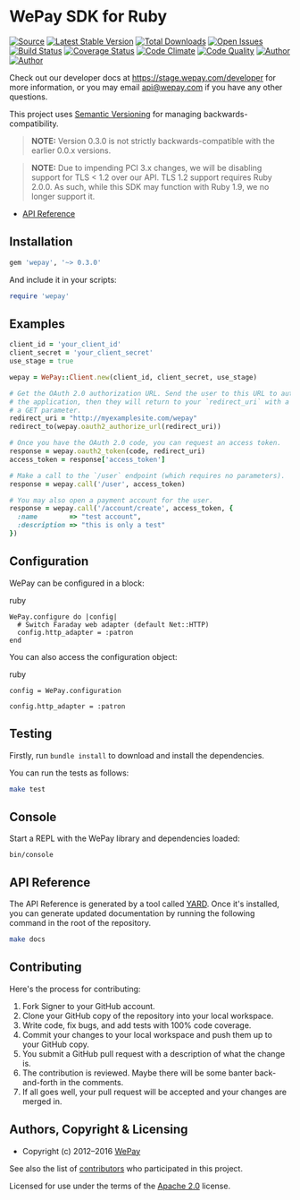 # WePay SDK for Ruby

[![Source](http://img.shields.io/badge/source-wepay/Ruby–SDK-blue.svg?style=flat-square)](https://github.com/wepay/Ruby-SDK)
[![Latest Stable Version](https://img.shields.io/gem/v/wepay.svg?style=flat-square)](https://rubygems.org/gems/wepay)
[![Total Downloads](https://img.shields.io/gem/dt/wepay.svg?style=flat-square)](https://rubygems.org/gems/wepay)
[![Open Issues](http://img.shields.io/github/issues/wepay/Ruby-SDK.svg?style=flat-square)](https://github.com/wepay/Ruby-SDK/issues)
[![Build Status](http://img.shields.io/travis/wepay/Ruby-SDK/master.svg?style=flat-square)](https://travis-ci.org/wepay/Ruby-SDK)
[![Coverage Status](http://img.shields.io/coveralls/wepay/Ruby-SDK/master.svg?style=flat-square)](https://coveralls.io/r/wepay/Ruby-SDK?branch=master)
[![Code Climate](http://img.shields.io/codeclimate/github/wepay/Ruby-SDK.svg?style=flat-square)](https://codeclimate.com/github/wepay/Ruby-SDK)
[![Code Quality](http://img.shields.io/scrutinizer/g/wepay/Ruby-SDK.svg?style=flat-square)](https://scrutinizer-ci.com/g/wepay/Ruby-SDK)
[![Author](http://img.shields.io/badge/author-@wepay-blue.svg?style=flat-square)](https://github.com/wepay)
[![Author](http://img.shields.io/badge/author-@skyzyx-blue.svg?style=flat-square)](https://github.com/skyzyx)

Check out our developer docs at https://stage.wepay.com/developer for more
information, or you may email <api@wepay.com> if you have any other questions.

This project uses [Semantic Versioning](http://semver.org) for managing
backwards-compatibility.

> **NOTE:** Version 0.3.0 is not strictly backwards-compatible with the earlier 0.0.x versions.

> **NOTE:** Due to impending PCI 3.x changes, we will be disabling support for TLS < 1.2 over our API. TLS 1.2 support requires Ruby 2.0.0. As such, while this SDK may function with Ruby 1.9, we no longer support it.

* [API Reference](https://wepay.github.io/Ruby-SDK/)

## Installation

```ruby
gem 'wepay', '~> 0.3.0'
```

And include it in your scripts:

```ruby
require 'wepay'
```

## Examples

```ruby
client_id = 'your_client_id'
client_secret = 'your_client_secret'
use_stage = true

wepay = WePay::Client.new(client_id, client_secret, use_stage)

# Get the OAuth 2.0 authorization URL. Send the user to this URL to authorize
# the application, then they will return to your `redirect_uri` with a code as
# a GET parameter.
redirect_uri = "http://myexamplesite.com/wepay"
redirect_to(wepay.oauth2_authorize_url(redirect_uri))

# Once you have the OAuth 2.0 code, you can request an access token.
response = wepay.oauth2_token(code, redirect_uri)
access_token = response['access_token']

# Make a call to the `/user` endpoint (which requires no parameters).
response = wepay.call('/user', access_token)

# You may also open a payment account for the user.
response = wepay.call('/account/create', access_token, {
  :name        => "test account",
  :description => "this is only a test"
})
```

## Configuration

WePay can be configured in a block:

ruby
```
WePay.configure do |config|
  # Switch Faraday web adapter (default Net::HTTP)
  config.http_adapter = :patron
end
```

You can also access the configuration object:

ruby
```
config = WePay.configuration

config.http_adapter = :patron
```

## Testing

Firstly, run `bundle install` to download and install the dependencies.

You can run the tests as follows:

```bash
make test
```

## Console

Start a REPL with the WePay library and dependencies loaded:

```
bin/console
```

## API Reference

The API Reference is generated by a tool called [YARD](http://yardoc.org). Once it's installed, you can generate
updated documentation by running the following command in the root of the repository.

```bash
make docs
```

## Contributing
Here's the process for contributing:

1. Fork Signer to your GitHub account.
2. Clone your GitHub copy of the repository into your local workspace.
3. Write code, fix bugs, and add tests with 100% code coverage.
4. Commit your changes to your local workspace and push them up to your GitHub copy.
5. You submit a GitHub pull request with a description of what the change is.
6. The contribution is reviewed. Maybe there will be some banter back-and-forth in the comments.
7. If all goes well, your pull request will be accepted and your changes are merged in.


## Authors, Copyright & Licensing

* Copyright (c) 2012–2016 [WePay](http://wepay.com)

See also the list of [contributors](https://github.com/wepay/Ruby-SDK/graphs/contributors) who participated in this project.

Licensed for use under the terms of the [Apache 2.0] license.

  [Apache 2.0]: http://opensource.org/licenses/Apache-2.0
